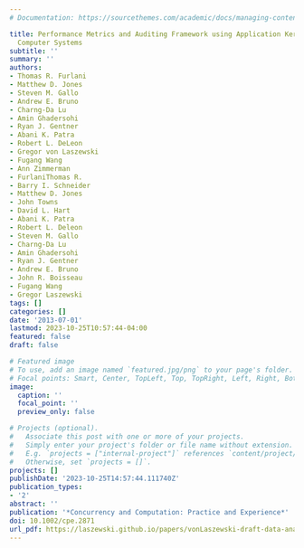 ```yaml
---
# Documentation: https://sourcethemes.com/academic/docs/managing-content/

title: Performance Metrics and Auditing Framework using Application Kernels for High-performance
  Computer Systems
subtitle: ''
summary: ''
authors:
- Thomas R. Furlani
- Matthew D. Jones
- Steven M. Gallo
- Andrew E. Bruno
- Charng-Da Lu
- Amin Ghadersohi
- Ryan J. Gentner
- Abani K. Patra
- Robert L. DeLeon
- Gregor von Laszewski
- Fugang Wang
- Ann Zimmerman
- FurlaniThomas R.
- Barry I. Schneider
- Matthew D. Jones
- John Towns
- David L. Hart
- Abani K. Patra
- Robert L. Deleon
- Steven M. Gallo
- Charng-Da Lu
- Amin Ghadersohi
- Ryan J. Gentner
- Andrew E. Bruno
- John R. Boisseau
- Fugang Wang
- Gregor Laszewski
tags: []
categories: []
date: '2013-07-01'
lastmod: 2023-10-25T10:57:44-04:00
featured: false
draft: false

# Featured image
# To use, add an image named `featured.jpg/png` to your page's folder.
# Focal points: Smart, Center, TopLeft, Top, TopRight, Left, Right, BottomLeft, Bottom, BottomRight.
image:
  caption: ''
  focal_point: ''
  preview_only: false

# Projects (optional).
#   Associate this post with one or more of your projects.
#   Simply enter your project's folder or file name without extension.
#   E.g. `projects = ["internal-project"]` references `content/project/deep-learning/index.md`.
#   Otherwise, set `projects = []`.
projects: []
publishDate: '2023-10-25T14:57:44.111740Z'
publication_types:
- '2'
abstract: ''
publication: '*Concurrency and Computation: Practice and Experience*'
doi: 10.1002/cpe.2871
url_pdf: https://laszewski.github.io/papers/vonLaszewski-draft-data-analytics-planing.pdf
---
```

